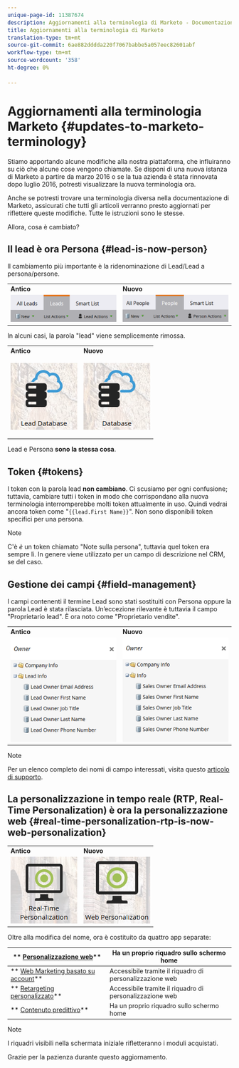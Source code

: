```yaml
---
unique-page-id: 11387674
description: Aggiornamenti alla terminologia di Marketo - Documentazione di Marketo - Documentazione del prodotto
title: Aggiornamenti alla terminologia di Marketo
translation-type: tm+mt
source-git-commit: 6ae882dddda220f7067babbe5a057eec82601abf
workflow-type: tm+mt
source-wordcount: '358'
ht-degree: 0%

---
```



# Aggiornamenti alla terminologia Marketo {#updates-to-marketo-terminology}

Stiamo apportando alcune modifiche alla nostra piattaforma, che influiranno su ciò che alcune cose vengono chiamate. Se disponi di una nuova istanza di Marketo a partire da marzo 2016 o se la tua azienda è stata rinnovata dopo luglio 2016, potresti visualizzare la nuova terminologia ora.

Anche se potresti trovare una terminologia diversa nella documentazione di Marketo, assicurati che tutti gli articoli verranno presto aggiornati per riflettere queste modifiche. Tutte le istruzioni sono le stesse.

Allora, cosa è cambiato?

## Il lead è ora Persona {#lead-is-now-person}

Il cambiamento più importante è la ridenominazione di Lead/Lead a persona/persone.

<table> 
 <colgroup> 
  <col> 
  <col> 
 </colgroup> 
 <tbody> 
  <tr> 
   <td><strong>Antico</strong></td> 
   <td><strong>Nuovo</strong></td> 
  </tr> 
  <tr> 
   <td> 
    <div> 
     <img width="295" src="assets/leads.png" data-linked-resource-id="11387678" data-linked-resource-type="attachment" data-base-url="https://docs.marketo.com" data-linked-resource-container-id="11387674"> 
    </div></td> 
   <td> 
    <div> 
     <img width="295" src="assets/people.png" data-linked-resource-id="11387679" data-linked-resource-type="attachment" data-base-url="https://docs.marketo.com" data-linked-resource-container-id="11387674"> 
    </div></td> 
  </tr> 
 </tbody> 
</table>

In alcuni casi, la parola &quot;lead&quot; viene semplicemente rimossa.

<table> 
 <colgroup> 
  <col> 
  <col> 
 </colgroup> 
 <tbody> 
  <tr> 
   <td><strong>Antico</strong></td> 
   <td><strong>Nuovo</strong></td> 
  </tr> 
  <tr> 
   <td> 
    <div> 
     <img src="assets/lead-database.png" data-linked-resource-id="11387676" data-linked-resource-type="attachment" data-base-url="https://docs.marketo.com" data-linked-resource-container-id="11387674"> 
    </div></td> 
   <td> 
    <div> 
     <p><img src="assets/database.png" data-linked-resource-id="11387677" data-linked-resource-type="attachment" data-base-url="https://docs.marketo.com" data-linked-resource-container-id="11387674"></p> 
    </div></td> 
  </tr> 
 </tbody> 
</table>

Lead e Persona **sono la stessa cosa**.

## Token {#tokens}

I token con la parola lead **non cambiano**. Ci scusiamo per ogni confusione; tuttavia, cambiare tutti i token in modo che corrispondano alla nuova terminologia interromperebbe molti token attualmente in uso. Quindi vedrai ancora token come &quot;`{{lead.First Name}}`&quot;. Non sono disponibili token specifici per una persona.

>[!NOTE]
>
>C&#39;è *è* un token chiamato &quot;Note sulla persona&quot;, tuttavia quel token era sempre lì. In genere viene utilizzato per un campo di descrizione nel CRM, se del caso.

## Gestione dei campi {#field-management}

I campi contenenti il termine Lead sono stati sostituiti con Persona oppure la parola Lead è stata rilasciata. Un’eccezione rilevante è tuttavia il campo &quot;Proprietario lead&quot;. È ora noto come &quot;Proprietario vendite&quot;.

<table> 
 <colgroup> 
  <col> 
  <col> 
 </colgroup> 
 <tbody> 
  <tr> 
   <td><strong>Antico</strong></td> 
   <td><strong>Nuovo</strong></td> 
  </tr> 
  <tr> 
   <td> 
    <div> 
     <img src="assets/lead-owner.png" data-linked-resource-id="11387757" data-linked-resource-type="attachment" data-base-url="https://docs.marketo.com" data-linked-resource-container-id="11387674"> 
    </div></td> 
   <td> 
    <div> 
     <img src="assets/sales-owner.png" data-linked-resource-id="11387758" data-linked-resource-type="attachment" data-base-url="https://docs.marketo.com" data-linked-resource-container-id="11387674"> 
    </div></td> 
  </tr> 
 </tbody> 
</table>

>[!NOTE]
>
>Per un elenco completo dei nomi di campo interessati, visita questo [articolo di supporto](https://nation.marketo.com/docs/DOC-4218#jive_content_id_Field_Names_and_Tokens).

## La personalizzazione in tempo reale (RTP, Real-Time Personalization) è ora la personalizzazione web {#real-time-personalization-rtp-is-now-web-personalization}

<table> 
 <colgroup> 
  <col> 
  <col> 
 </colgroup> 
 <tbody> 
  <tr> 
   <td><strong>Antico</strong></td> 
   <td><strong>Nuovo</strong></td> 
  </tr> 
  <tr> 
   <td> 
    <div> 
     <img src="assets/rtp.png" data-linked-resource-id="11387692" data-linked-resource-type="attachment" data-base-url="https://docs.marketo.com" data-linked-resource-container-id="11387674"> 
    </div></td> 
   <td> 
    <div> 
     <img src="assets/web.png" data-linked-resource-id="11387693" data-linked-resource-type="attachment" data-base-url="https://docs.marketo.com" data-linked-resource-container-id="11387674"> 
    </div></td> 
  </tr> 
 </tbody> 
</table>

Oltre alla modifica del nome, ora è costituito da quattro app separate:

| ** [Personalizzazione web](https://docs.marketo.com/display/DOCS/Web+Personalization+-+RTP)** | Ha un proprio riquadro sullo schermo home |
|---|---|
| ** [Web Marketing basato su account](https://docs.marketo.com/display/DOCS/Account-Based+Web+Marketing)** | Accessibile tramite il riquadro di personalizzazione web |
| ** [Retargeting personalizzato](https://docs.marketo.com/display/DOCS/Website+Retargeting)** | Accessibile tramite il riquadro di personalizzazione web |
| ** [Contenuto predittivo](https://docs.marketo.com/display/DOCS/Predictive+Content)** | Ha un proprio riquadro sullo schermo home |

>[!NOTE]
>
>I riquadri visibili nella schermata iniziale rifletteranno i moduli acquistati.

Grazie per la pazienza durante questo aggiornamento.
